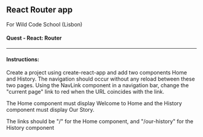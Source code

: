 ## React Router app

For Wild Code School (Lisbon)

#### Quest - React: Router

----

#### Instructions:

Create a project using create-react-app and add two components Home and History. The navigation should occur without any reload between these two pages. Using the NavLink component in a navigation bar, change the "current page" link to red when the URL coincides with the link.

The Home component must display Welcome to Home and the History component must display Our Story.

The links should be "/" for the Home component, and "/our-history" for the History component
